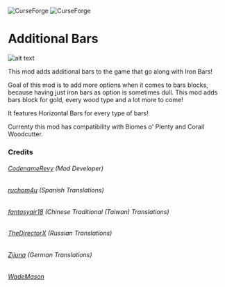 ![CurseForge](http://cf.way2muchnoise.eu/full_additional-bars_downloads.svg)
![CurseForge](http://cf.way2muchnoise.eu/versions/additional-bars.svg)

# Additional Bars
![alt text](https://imgur.com/HWK2dOM.png)


This mod adds additional bars to the game that go along with Iron Bars!

Goal of this mod is to add more options when it comes to bars blocks, because having just iron bars as option is sometimes dull. This mod adds bars block for gold, every wood type and a lot more to come!

It features Horizontal Bars for every type of bars!

Currenty this mod has compatibility with Biomes o' Plenty and Corail Woodcutter.

### Credits
###### [CodenameRevy](https://github.com/CodenameRevy) (Mod Developer)
###### [ruchom4u](https://github.com/ruchom4u) (Spanish Translations)
###### [fantasyair18](https://github.com/fantasyair18) (Chinese Traditional (Taiwan) Translations)
###### [TheDirectorX](https://github.com/TheDirectorX) (Russian Translations)
###### [Zijuna](https://github.com/Zijuna) (German Translations)
###### [WadeMason](https://github.com/WadeMason)
